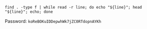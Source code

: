 `find . -type f | while read -r line; do echo "${line}"; head "${line}"; echo; done`

Password: `koReBOKuIDDepwhWk7jZC0RTdopnAYKh`
